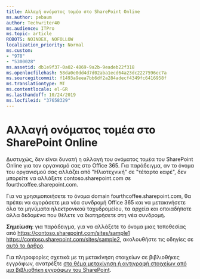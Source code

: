 ```yaml
---
title: Αλλαγή ονόματος τομέα στο SharePoint Online
ms.author: pebaum
author: Techwriter40
ms.audience: ITPro
ms.topic: article
ROBOTS: NOINDEX, NOFOLLOW
localization_priority: Normal
ms.custom:
- "978"
- "5300028"
ms.assetid: db1e9f37-0a02-4869-9a2b-9eadeb22f318
ms.openlocfilehash: 58da0e0dd4d7d02aba1ecd64a23dc2227596ec7a
ms.sourcegitcommit: f1493a9eea7bb6df2a284adecf4349fc6416958f
ms.translationtype: MT
ms.contentlocale: el-GR
ms.lasthandoff: 10/24/2019
ms.locfileid: "37658329"
---
```

# <a name="change-domain-name-in-sharepoint-online"></a>Αλλαγή ονόματος τομέα στο SharePoint Online

Δυστυχώς, δεν είναι δυνατή η αλλαγή του ονόματος τομέα του SharePoint Online για τον οργανισμό σας στο Office 365. Για παράδειγμα, αν το όνομα του οργανισμού σας αλλάζει από "Ηλιοτεχνική" σε "τέταρτο καφέ", δεν μπορείτε να αλλάξετε contoso.sharepoint.com σε fourthcoffee.sharepoint.com.
  
Για να χρησιμοποιήσετε το όνομα domain fourthcoffee.sharepoint.com, θα πρέπει να αγοράσετε μια νέα συνδρομή Office 365 και να μετακινήσετε όλα τα μηνύματα ηλεκτρονικού ταχυδρομείου, τα αρχεία και οποιαδήποτε άλλα δεδομένα που θέλετε να διατηρήσετε στη νέα συνδρομή.
  
 **Σημείωση**: για παράδειγμα, για να αλλάξετε το όνομα μιας τοποθεσίας από https://contoso.sharepoint.com/sites/sample1 https://contoso.sharepoint.com/sites/sample2, ακολουθήστε τις οδηγίες σε [αυτό το άρθρο](https://docs.microsoft.com/sharepoint/change-site-address). 
  
Για πληροφορίες σχετικά με τη μετακίνηση στοιχείων σε βιβλιοθήκες εγγράφων, ανατρέξτε [στο θέμα μετακίνηση ή αντιγραφή στοιχείων από μια βιβλιοθήκη εγγράφων του SharePoint](https://go.microsoft.com/fwlink/?linkid=2025831).
  